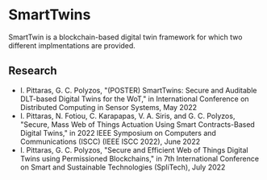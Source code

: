 # SmartTwins
SmartTwin is a blockchain-based digital twin framework for which two different implmentations are provided.

## Research
* I. Pittaras, G. C. Polyzos, "(POSTER) SmartTwins: Secure and Auditable DLT-based Digital Twins for the WoT," in International Conference on Distributed Computing in Sensor Systems, May 2022
* I. Pittaras, N. Fotiou, C. Karapapas, V. A. Siris, and G. C. Polyzos, "Secure, Mass Web of Things Actuation Using Smart Contracts-Based Digital Twins," in 2022 IEEE Symposium on Computers and Communications (ISCC) (IEEE ISCC 2022), June 2022
* I. Pittaras, G. C. Polyzos, "Secure and Efficient Web of Things Digital Twins using Permissioned Blockchains," in 7th International Conference on Smart and Sustainable Technologies (SpliTech), July 2022
